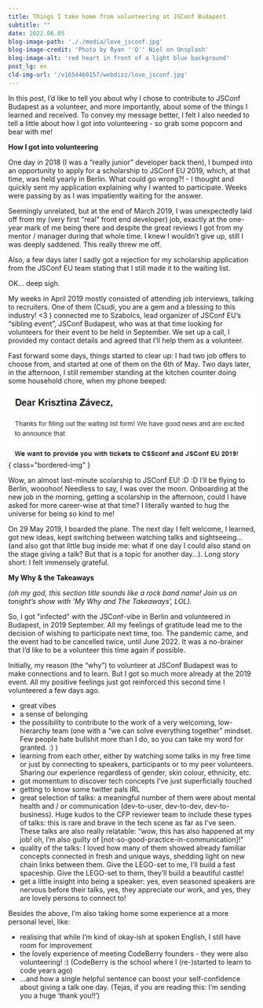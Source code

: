 ```yaml
---
title: Things I take home from volunteering at JSConf Budapest
subtitle: ""
date: 2022.06.05
blog-image-path: '././media/love_jsconf.jpg'
blog-image-credit: 'Photo by Ryan ''O'' Niel on Unsplash'
blog-image-alt: 'red heart in front of a light blue background'
post_lg: en
cld-img-url: '/v1654460157/webdizz/love_jsconf.jpg'
---
```

In this post, I’d like to tell you about why I chose to contribute to JSConf Budapest as a volunteer, and more importantly, about some of the things I learned and received.  To convey my message better, I felt I also needed to tell a little about how I got into volunteering - so grab some popcorn and bear with me!

__How I got into volunteering__

One day in 2018 (I was a “really junior” developer back then), I bumped into an opportunity to apply for a scholarship to JSConf EU 2019, which, at that time, was held yearly in Berlin. What could go wrong?! - I thought and quickly sent my application explaining why I wanted to participate. Weeks were passing by as I was impatiently waiting for the answer.

Seemingly unrelated, but at the end of March 2019, I was unexpectedly laid off from my (very first “real” front end developer) job, exactly at the one-year mark of me being there and despite the great reviews I got from my mentor / manager during that whole time.
I knew I wouldn’t give up, still I was deeply saddened. This really threw me off.

Also, a few days later I sadly got a rejection for my scholarship application from the JSConf EU team stating that I still made it to the waiting list.

OK… deep sigh.

My weeks in April 2019 mostly consisted of attending job interviews, talking to recruiters. One of them (Csudi, you are a gem and a blessing to this industry! <3 ) connected me to Szabolcs, lead organizer of JSConf EU’s “sibling event”, JSConf Budapest, who was at that time looking for volunteers for their event to be held in September. We set up a call, I provided my contact details and agreed that I’ll help them as a volunteer.

Fast forward some days, things started to clear up: I had two job offers to choose from, and started at one of them on the 6th of May. Two days later, in the afternoon, I still remember standing at the kitchen counter doing some household chore, when my phone beeped:

![JSConf EU messaged me about finally accepting my scholarship request to CSSConf and JSConf EU 2019](././media/scolarship_notification.png){ class="bordered-img" }

Wow, an almost last-minute scolarship to JSConf EU! :D :D I’ll be flying to Berlin, wooohoo! Needless to say, I was over the moon. Onboarding at the new job in the morning, getting a scolarship in the afternoon, could I have asked for more career-wise at that time? I literally wanted to hug the universe for being so kind to me!

On 29 May 2019, I boarded the plane. The next day I felt welcome, I learned, got new ideas, kept switching between watching talks and sightseeing… (and also got that little bug inside me: what if one day I could also stand on the stage giving a talk? But that is a topic for another day…). Long story short: I felt immensely grateful.

__My Why & the Takeaways__

_(oh my god, this section title sounds like a rock band name! Join us on tonight’s show with ‘My Why and The Takeaways’, LOL)._

So, I got "infected" with the JSConf-vibe in Berlin and volunteered in Budapest, in 2019 September. All my feelings of gratitude lead me to the decision of wishing to participate next time, too. The pandemic came, and the event had to be cancelled twice, until June 2022. It was a no-brainer that I’d like to be a volunteer this time again if possible.

Initially, my reason (the “why”) to volunteer at JSConf Budapest was to make connections and to learn. But I got so much more already at the 2019 event. All my positive feelings just got reinforced this second time I volunteered a few days ago.

* great vibes
* a sense of belonging
* the possibility to contribute to the work of a very welcoming, low-hierarchy team (one with a “we can solve everything together” mindset. Few people hate bullshit more than I do, so you can take my word for granted. :) )
* learning from each other, either by watching some talks in my free time or just by connecting to speakers, participants or to my peer volunteers. Sharing our experience regardless of gender, skin colour, ethnicity, etc.
* got momentum to discover tech concepts I’ve just superficially touched
* getting to know some twitter pals IRL
* great selection of talks: a meaningful number of them were about mental health and / or communication (dev-to-user, dev-to-dev, dev-to-business). Huge kudos to the CFP reviewer team to include these types of talks: this is rare and brave in the tech scene as far as I’ve seen. These talks are also really relatable: “wow, this has also happened at my job! oh, I’m also guilty of [not-so-good-practice-in-communication]!”
* quality of the talks: I loved how many of them showed already familiar concepts connected in fresh and unique ways, shedding light on new chain links between them. Give the LEGO-set to me, I’ll build a fast spaceship. Give the LEGO-set to them, they’ll build a beautiful castle!
* get a little insight into being a speaker: yes, even seasoned speakers are nervous before their talks, yes, they appreciate our work, and yes, they are lovely persons to connect to!

Besides the above, I’m also taking home some experience at a more personal level, like:

* realising that while I’m kind of okay-ish at spoken English, I still have room for improvement
* the lovely experience of meeting CodeBerry founders - they were also volunteering! :)  (CodeBerry is the school where I (re-)started to learn to code years ago)
* ...and how a single helpful sentence can boost your self-confidence about giving a talk one day. (Tejas, if you are reading this: I’m sending you a huge ‘thank you!!’)
